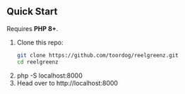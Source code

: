 ## Quick Start

Requires **PHP 8+**.

1. Clone this repo:
   ```bash
   git clone https://github.com/toordog/reelgreenz.git
   cd reelgreenz
   
2. php -S localhost:8000
3. Head over to http://localhost:8000

